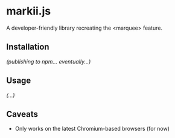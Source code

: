 # markii.js

A developer-friendly library recreating the &lt;marquee&gt; feature.

## Installation

_(publishing to npm... eventually...)_

## Usage

_(...)_

## Caveats

- Only works on the latest Chromium-based browsers (for now)
